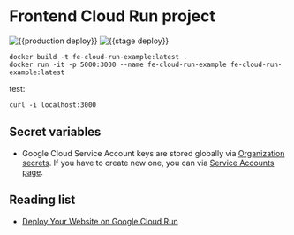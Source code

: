 # Frontend Cloud Run project

![{{production deploy}}](https://github.com/trisbee/fe-cloud-run-example/workflows/production/badge.svg)
![{{stage deploy}}](https://github.com/trisbee/fe-cloud-run-example/workflows/stage/badge.svg)

```
docker build -t fe-cloud-run-example:latest .
docker run -it -p 5000:3000 --name fe-cloud-run-example fe-cloud-run-example:latest
```

test:

```
curl -i localhost:3000
```


## Secret variables

- Google Cloud Service Account keys are stored globally via [Organization secrets](https://github.com/organizations/trisbee/settings/secrets). If you have to create new one, you can via [Service Accounts page](https://cloud.google.com/iam/docs/creating-managing-service-account-keys#iam-service-account-keys-create-console).

## Reading list

- [Deploy Your Website on Google Cloud Run](https://codelabs.developers.google.com/codelabs/cloud-run-deploy/index.html#)

